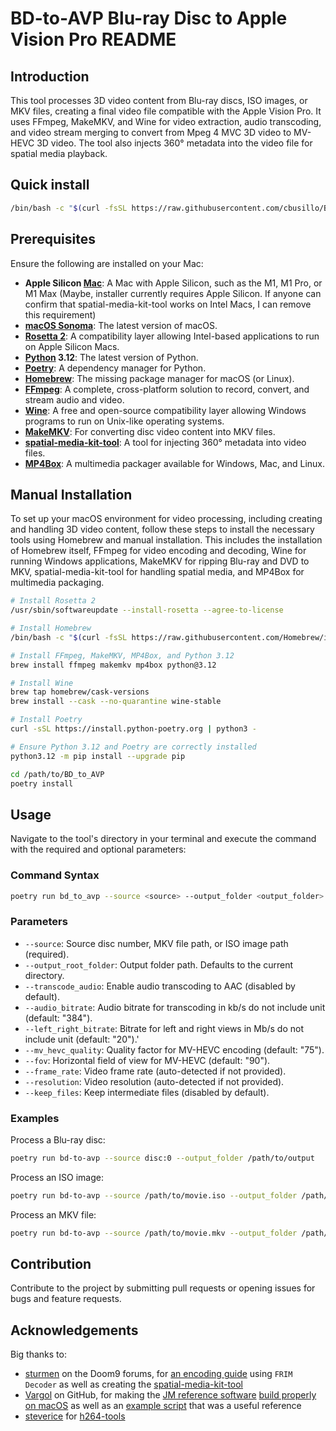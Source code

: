 # BD-to-AVP Blu-ray Disc to Apple Vision Pro README

## Introduction

This tool processes 3D video content from Blu-ray discs, ISO images, or MKV files, creating a final video file compatible with
the Apple Vision Pro. It uses FFmpeg, MakeMKV, and Wine for video extraction, audio transcoding, and video stream merging to convert
from Mpeg 4 MVC 3D video to MV-HEVC 3D video. The tool also injects 360° metadata into the video file for spatial media playback.

## Quick install

```bash
/bin/bash -c "$(curl -fsSL https://raw.githubusercontent.com/cbusillo/BD_to_AVP/master/installer.sh)"
```

## Prerequisites

Ensure the following are installed on your Mac:

- **Apple Silicon [Mac]**: A Mac with Apple Silicon, such as the M1, M1 Pro, or M1 Max (Maybe, installer currently requires Apple
  Silicon. If anyone can confirm that spatial-media-kit-tool works on Intel Macs, I can remove this requirement)
- **[macOS Sonoma]**: The latest version of macOS.
- **[Rosetta 2]**: A compatibility layer allowing Intel-based applications to run on Apple Silicon Macs.
- **[Python] 3.12**: The latest version of Python.
- **[Poetry]**: A dependency manager for Python.
- **[Homebrew]**: The missing package manager for macOS (or Linux).
- **[FFmpeg]**: A complete, cross-platform solution to record, convert, and stream audio and video.
- **[Wine]**: A free and open-source compatibility layer allowing Windows programs to run on Unix-like operating systems.
- **[MakeMKV]**: For converting disc video content into MKV files.
- **[spatial-media-kit-tool]**: A tool for injecting 360° metadata into video files.
- **[MP4Box]**: A multimedia packager available for Windows, Mac, and Linux.

## Manual Installation

To set up your macOS environment for video processing, including creating and handling 3D video content, follow these steps to
install the necessary tools using Homebrew and manual installation. This includes the installation of Homebrew itself, FFmpeg for
video encoding and decoding, Wine for running Windows applications, MakeMKV for ripping Blu-ray and DVD to MKV,
spatial-media-kit-tool for handling spatial media, and MP4Box for multimedia packaging.

```bash
# Install Rosetta 2
/usr/sbin/softwareupdate --install-rosetta --agree-to-license

# Install Homebrew
/bin/bash -c "$(curl -fsSL https://raw.githubusercontent.com/Homebrew/install/HEAD/install.sh)"

# Install FFmpeg, MakeMKV, MP4Box, and Python 3.12
brew install ffmpeg makemkv mp4box python@3.12

# Install Wine
brew tap homebrew/cask-versions
brew install --cask --no-quarantine wine-stable

# Install Poetry
curl -sSL https://install.python-poetry.org | python3 -

# Ensure Python 3.12 and Poetry are correctly installed
python3.12 -m pip install --upgrade pip

cd /path/to/BD_to_AVP
poetry install
```

## Usage

Navigate to the tool's directory in your terminal and execute the command with the required and optional parameters:

### Command Syntax

```bash
poetry run bd_to_avp --source <source> --output_folder <output_folder> [--keep_intermediate] [--transcode_audio] [--audio_bitrate <audio_bitrate>] [--mv_hevc_quality <mv_hevc_quality>] [--fov <fov>] [--frame_rate <frame_rate>] [--resolution <resolution>]
```

### Parameters

- `--source`: Source disc number, MKV file path, or ISO image path (required).
- `--output_root_folder`: Output folder path. Defaults to the current directory.
- `--transcode_audio`: Enable audio transcoding to AAC (disabled by default).
- `--audio_bitrate`: Audio bitrate for transcoding in kb/s do not include unit (default: "384").
- `--left_right_bitrate`: Bitrate for left and right views in Mb/s do not include unit (default: "20").'
- `--mv_hevc_quality`: Quality factor for MV-HEVC encoding (default: "75").
- `--fov`: Horizontal field of view for MV-HEVC (default: "90").
- `--frame_rate`: Video frame rate (auto-detected if not provided).
- `--resolution`: Video resolution (auto-detected if not provided).
- `--keep_files`: Keep intermediate files (disabled by default).

### Examples

Process a Blu-ray disc:

```bash
poetry run bd-to-avp --source disc:0 --output_folder /path/to/output
```

Process an ISO image:

```bash
poetry run bd-to-avp --source /path/to/movie.iso --output_folder /path/to/output
```

Process an MKV file:

```bash
poetry run bd-to-avp --source /path/to/movie.mkv --output_folder /path/to/output --transcode_audio
```

## Contribution

Contribute to the project by submitting pull requests or opening issues for bugs and feature requests.

## Acknowledgements

Big thanks to:

- [sturmen][sturmen] on the Doom9 forums, for [an encoding guide][sturmen-guide] using `FRIM Decoder` as well as creating
  the [spatial-media-kit-tool]
- [Vargol][vargol] on GitHub, for making the [JM reference software][jm-reference] [build properly on macOS][vargol-tools] as well as
  an [example script][vargol-guide] that was a useful reference
- [steverice][steverice] for [h264-tools][ldecod]

[MakeMKV]: https://www.makemkv.com/

[FFmpeg]: https://ffmpeg.org/

[jm-reference]: https://iphome.hhi.de/suehring/

[ldecod]: https://github.com/steverice/h264-tools

[spatial-media-kit-tool]: https://github.com/sturmen/SpatialMediaKit

[MP4Box]: https://github.com/gpac/gpac/wiki/MP4Box

[sturmen]: https://forum.doom9.org/member.php?u=224594

[sturmen-guide]: https://forum.doom9.org/showthread.php?p=1996846#post1996846

[vargol]: https://github.com/Vargol

[vargol-tools]: https://github.com/Vargol/h264-tools

[vargol-guide]: https://github.com/Vargol/h264-tools/wiki/Conversion-script-for-MVC-3D-blu-ray-extracted-by--MakeMKV

[steverice]: https://github.com/steverice

[h264-tools]: https://github.com/steverice/h264-tools

[Wine]: https://www.winehq.org/

[Homebrew]: https://brew.sh/

[Poetry]: https://python-poetry.org/

[Python]: https://www.python.org/

[Mac]: https://www.apple.com/mac/

[macOS Sonoma]:https://apps.apple.com/us/app/macos-sonoma/id6450717509?mt=12

[Rosetta 2]: https://support.apple.com/en-us/HT211861